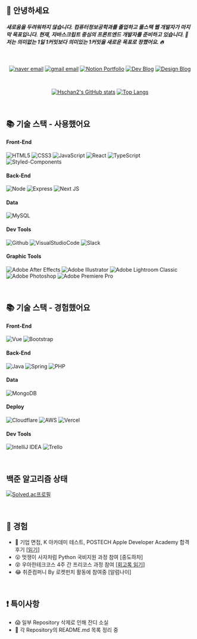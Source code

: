 ## 👋 안녕하세요 
<h5>새로움을 두려워하지 않습니다. 컴퓨터정보공학과를 졸업하고 풀스택 웹 개발자가 마지막 목표입니다. 현재, 자바스크립트 중심의 프론트엔드 개발자를 준비하고 있습니다. 💪 저는 의미없는 1일 1커밋보다 의미있는 1커밋을 새로운 목표로 정했어요. 🔥</h5>   

<br />

<div align=center>
  
  [![naver email](https://img.shields.io/badge/Naver%20Mail-12A614?logo=naver&style=flat&logoColor=white)](mailto:seongchan_@naver.com)
  [![gmail email](https://img.shields.io/badge/Gmail-D21F1F?logo=google&style=flat&logoColor=white)](mailto:hseongchan2@gmail.com)
  [![Notion Portfolio](https://img.shields.io/badge/Notion_Portfolio-AEAEAE?logo=notion&style=flat&logoColor=white)](https://www.notion.so/HS-ead5a5d6a41a4116b63d4ec5bf830253)
  [![Dev Blog](https://img.shields.io/badge/Dev_Blog-000000?logo=tistory&style=flat&logoColor=white)](https://hseongchan2.tistory.com/)
  [![Design Blog](https://img.shields.io/badge/Design_Blog-2DB400?logo=naver&style=flat&logoColor=white)](https://blog.naver.com/seongchan)

<br />
  
  [![Hschan2's GitHub stats](https://github-readme-stats-brundabharadwaj.vercel.app/api?username=Hschan2&show_icons=true&theme=onedark
)](https://github.com/anuraghazra/github-readme-stats)
  [![Top Langs](https://github-readme-stats.vercel.app/api/top-langs/?username=Hschan2&theme=onedark&layout=compact)](https://github.com/anuraghazra/github-readme-stats)
  
</div>

<br />

## 📚 기술 스택 - 사용했어요
<h4>Front-End</h4>

![HTML5](https://img.shields.io/badge/HTML5-E34F26?style=flat-square&logo=html5&logoColor=white)
![CSS3](https://img.shields.io/badge/CSS3-1572B6?style=flat-square&logo=css3&logoColor=white)
![JavaScript](https://img.shields.io/badge/JavaScript-F7DF1E?style=flat-square&logo=javascript&logoColor=black)
![React](https://img.shields.io/badge/React-61DAFB?style=flat-square&logo=React&logoColor=black)
![TypeScript](https://img.shields.io/badge/TypeScript-3178C6?style=flat-square&logo=Typescript&logoColor=white)
![Styled-Components](https://img.shields.io/badge/Styled_Components-DB7093?style=flat-square&logo=styled-components&logoColor=white)

<h4>Back-End</h4>

![Node](https://img.shields.io/badge/Node.js-339933?style=flat-square&logo=Node.js&logoColor=white)
![Express](https://img.shields.io/badge/Express-000000?style=flat-square&logo=Express&logoColor=white)
![Next JS](https://img.shields.io/badge/Next.js-000000?style=flat-square&logo=Next.js&logoColor=white)

<h4>Data</h4>

![MySQL](https://img.shields.io/badge/MySQL-4479A1?style=flat-square&logo=MySQL&logoColor=white)

<h4>Dev Tools</h4>

![Github](https://img.shields.io/badge/GitHub-181717?style=flat-square&logo=GitHub&logoColor=white)
![VisualStudioCode](https://img.shields.io/badge/Visual_Studio_Code-007ACC?style=flat-square&logo=Visual-Studio-Code&logoColor=white)
![Slack](https://img.shields.io/badge/Slack-4A154B?style=flat&logo=slack&logoColor=white)

<h4>Graphic Tools</h4>

![Adobe After Effects](https://img.shields.io/badge/Adobe%20After%20Effects-9999FF.svg?style=flat&logo=Adobe%20After%20Effects&logoColor=white)
![Adobe Illustrator](https://img.shields.io/badge/Adobe%20Illustrator-%23FF9A00.svg?style=flat&logo=adobe%20illustrator&logoColor=white)
![Adobe Lightroom Classic](https://img.shields.io/badge/Adobe%20Lightroom%20Classic-31A8FF.svg?style=flat&logo=Adobe%20Lightroom%20Classic&logoColor=white)
![Adobe Photoshop](https://img.shields.io/badge/Adobe%20Photoshop-%2331A8FF.svg?style=flat&logo=adobe%20photoshop&logoColor=white)
![Adobe Premiere Pro](https://img.shields.io/badge/Adobe%20Premiere%20Pro-9999FF.svg?style=flat&logo=Adobe%20Premiere%20Pro&logoColor=white)

<br />

## 📚 기술 스택 - 경험했어요

<h4>Front-End</h4>

![Vue](https://img.shields.io/badge/Vue.js-4FC08D?style=flat-square&logo=Vue.js&logoColor=white)
![Bootstrap](https://img.shields.io/badge/Bootstrap-7952B3?style=flat-square&logo=Bootstrap&logoColor=white)

<h4>Back-End</h4>

![Java](https://img.shields.io/badge/HTML5-E34F26?style=flat-square&logo=html5&logoColor=white)
![Spring](https://img.shields.io/badge/Spring-6DB33F?style=flat-square&logo=Spring&logoColor=white)
![PHP](https://img.shields.io/badge/PHP-777BB4?style=flat-square&logo=php&logoColor=white)

<h4>Data</h4>

![MongoDB](https://img.shields.io/badge/MongoDB-47A248?style=flat-square&logo=MongoDB&logoColor=white)

<h4>Deploy</h4>

![Cloudflare](https://img.shields.io/badge/Cloudflare-ED8B00?style=flat&logo=cloudflare&logoColor=white)
![AWS](https://img.shields.io/badge/Amazon_AWS-232F3E?style=flat-square&logo=amazonaws&logoColor=white)
![Vercel](https://img.shields.io/badge/Vercel-000000?style=flat-square&logo=Vercel&logoColor=white)

<h4>Dev Tools</h4>

![IntelliJ IDEA](https://img.shields.io/badge/IntelliJIDEA-000000.svg?style=flat&logo=intellij-idea&logoColor=white)
![Trello](https://img.shields.io/badge/Trello-%23026AA7.svg?style=flat&logo=Trello&logoColor=white)

<br/>

## 백준 알고리즘 상태

[![Solved.ac프로필](http://mazassumnida.wtf/api/v2/generate_badge?boj=hseongchan2)](https://solved.ac/hseongchan2)

<br />

<h2> 👣 경험 </h2>  

- 🎉 기업 면접, K 아카데미 테스트, POSTECH Apple Developer Academy 합격 후기 [[읽기](https://github.com/Hschan2/Experiment-Job_knowledge/tree/main/Experiment)]
- 😮 멋쟁이 사자처럼 Python 국비지원 과정 참여 [중도하차]
- 😵 우아한테크코스 4주 간 프리코스 과정 참여 [[회고록 읽기](https://hseongchan2.tistory.com/31)]
- 😂 취준컴퍼니 By 로켓펀치 활동에 참여중 [알럼나이]

<br />

<h2> ❗ 특이사항 </h2>

- 😱 일부 Repository 삭제로 인해 잔디 소실
- 🧱 각 Repository의 README.md 목록 정리 중   

<br/>
